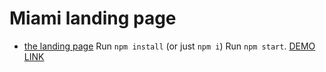 # Miami landing page
- [the landing page](https://www.figma.com/file/nHz8bflIwJaWP3P99vKTH5/miami_home_new?node-id=0%3A2)
  Run `npm install` (or just `npm i`)
  Run `npm start`.
  [DEMO LINK](https://Uanov.github.io/layout_miami/)

